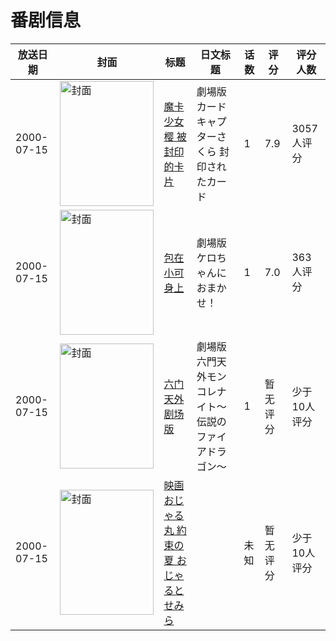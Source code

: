 # 番剧信息

|放送日期|封面|标题|日文标题|话数|评分|评分人数|
|---|---|---|---|---|---|---|
|2000-07-15|<img src="//lain.bgm.tv/pic/cover/c/51/9c/1942_ZEhhi.jpg" alt="封面" style="width:150px;height:200px;object-fit:cover;">|[魔卡少女樱 被封印的卡片](https://bangumi.tv/subject/1942)|劇場版カードキャプターさくら 封印されたカード|1|7.9|3057人评分|
|2000-07-15|<img src="//lain.bgm.tv/pic/cover/c/4c/71/26354_V96OV.jpg" alt="封面" style="width:150px;height:200px;object-fit:cover;">|[包在小可身上](https://bangumi.tv/subject/26354)|劇場版 ケロちゃんにおまかせ！|1|7.0|363人评分|
|2000-07-15|<img src="//lain.bgm.tv/pic/cover/c/0f/b4/99254_8HAZP.jpg" alt="封面" style="width:150px;height:200px;object-fit:cover;">|[六门天外剧场版](https://bangumi.tv/subject/37022)|劇場版 六門天外モンコレナイト〜伝説のファイアドラゴン〜|1|暂无评分|少于10人评分|
|2000-07-15|<img src="//lain.bgm.tv/pic/cover/c/3e/51/317688_FqZg8.jpg" alt="封面" style="width:150px;height:200px;object-fit:cover;">|[映画おじゃる丸 約束の夏 おじゃるとせみら](https://bangumi.tv/subject/317688)||未知|暂无评分|少于10人评分|
